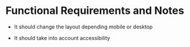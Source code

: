 # Functional Requirements and Notes

- It should change the layout depending mobile or desktop

- It should take into account accessibility